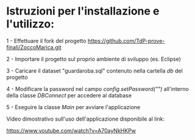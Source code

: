 # Istruzioni per l'installazione e l'utilizzo:

1 - Effettuare il fork del progetto https://github.com/TdP-prove-finali/ZoccoMarica.git

2 - Importare il progetto sul proprio ambiente di sviluppo (es. Eclipse)

3 - Caricare il dataset "guardaroba.sql" contenuto nella cartella *db* del progetto 

4 - Modificare la password nel campo *config.setPassword("")* all'interno della classe *DBConnect* per accedere al database

5 - Eseguire la classe *Main* per avviare l'applicazione


Video dimostrativo sull'uso dell'applicazione disponibile al link:

https://www.youtube.com/watch?v=A70ayNkHKPw

